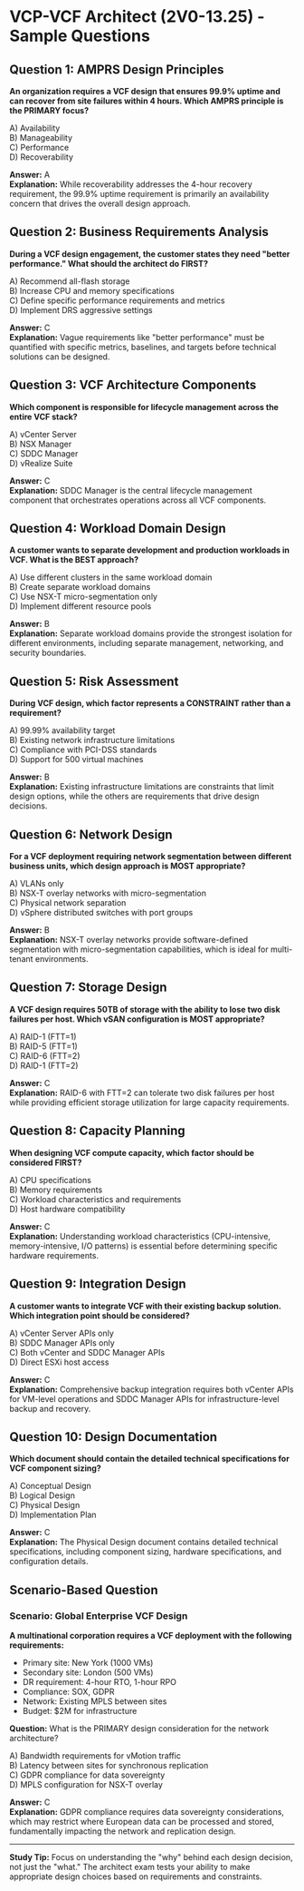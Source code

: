 # VCP-VCF Architect (2V0-13.25) - Sample Questions

## Question 1: AMPRS Design Principles
**An organization requires a VCF design that ensures 99.9% uptime and can recover from site failures within 4 hours. Which AMPRS principle is the PRIMARY focus?**

A) Availability  
B) Manageability  
C) Performance  
D) Recoverability  

**Answer:** A  
**Explanation:** While recoverability addresses the 4-hour recovery requirement, the 99.9% uptime requirement is primarily an availability concern that drives the overall design approach.

## Question 2: Business Requirements Analysis
**During a VCF design engagement, the customer states they need "better performance." What should the architect do FIRST?**

A) Recommend all-flash storage  
B) Increase CPU and memory specifications  
C) Define specific performance requirements and metrics  
D) Implement DRS aggressive settings  

**Answer:** C  
**Explanation:** Vague requirements like "better performance" must be quantified with specific metrics, baselines, and targets before technical solutions can be designed.

## Question 3: VCF Architecture Components
**Which component is responsible for lifecycle management across the entire VCF stack?**

A) vCenter Server  
B) NSX Manager  
C) SDDC Manager  
D) vRealize Suite  

**Answer:** C  
**Explanation:** SDDC Manager is the central lifecycle management component that orchestrates operations across all VCF components.

## Question 4: Workload Domain Design
**A customer wants to separate development and production workloads in VCF. What is the BEST approach?**

A) Use different clusters in the same workload domain  
B) Create separate workload domains  
C) Use NSX-T micro-segmentation only  
D) Implement different resource pools  

**Answer:** B  
**Explanation:** Separate workload domains provide the strongest isolation for different environments, including separate management, networking, and security boundaries.

## Question 5: Risk Assessment
**During VCF design, which factor represents a CONSTRAINT rather than a requirement?**

A) 99.99% availability target  
B) Existing network infrastructure limitations  
C) Compliance with PCI-DSS standards  
D) Support for 500 virtual machines  

**Answer:** B  
**Explanation:** Existing infrastructure limitations are constraints that limit design options, while the others are requirements that drive design decisions.

## Question 6: Network Design
**For a VCF deployment requiring network segmentation between different business units, which design approach is MOST appropriate?**

A) VLANs only  
B) NSX-T overlay networks with micro-segmentation  
C) Physical network separation  
D) vSphere distributed switches with port groups  

**Answer:** B  
**Explanation:** NSX-T overlay networks provide software-defined segmentation with micro-segmentation capabilities, which is ideal for multi-tenant environments.

## Question 7: Storage Design
**A VCF design requires 50TB of storage with the ability to lose two disk failures per host. Which vSAN configuration is MOST appropriate?**

A) RAID-1 (FTT=1)  
B) RAID-5 (FTT=1)  
C) RAID-6 (FTT=2)  
D) RAID-1 (FTT=2)  

**Answer:** C  
**Explanation:** RAID-6 with FTT=2 can tolerate two disk failures per host while providing efficient storage utilization for large capacity requirements.

## Question 8: Capacity Planning
**When designing VCF compute capacity, which factor should be considered FIRST?**

A) CPU specifications  
B) Memory requirements  
C) Workload characteristics and requirements  
D) Host hardware compatibility  

**Answer:** C  
**Explanation:** Understanding workload characteristics (CPU-intensive, memory-intensive, I/O patterns) is essential before determining specific hardware requirements.

## Question 9: Integration Design
**A customer wants to integrate VCF with their existing backup solution. Which integration point should be considered?**

A) vCenter Server APIs only  
B) SDDC Manager APIs only  
C) Both vCenter and SDDC Manager APIs  
D) Direct ESXi host access  

**Answer:** C  
**Explanation:** Comprehensive backup integration requires both vCenter APIs for VM-level operations and SDDC Manager APIs for infrastructure-level backup and recovery.

## Question 10: Design Documentation
**Which document should contain the detailed technical specifications for VCF component sizing?**

A) Conceptual Design  
B) Logical Design  
C) Physical Design  
D) Implementation Plan  

**Answer:** C  
**Explanation:** The Physical Design document contains detailed technical specifications, including component sizing, hardware specifications, and configuration details.

## Scenario-Based Question

### Scenario: Global Enterprise VCF Design
**A multinational corporation requires a VCF deployment with the following requirements:**
- Primary site: New York (1000 VMs)
- Secondary site: London (500 VMs)  
- DR requirement: 4-hour RTO, 1-hour RPO
- Compliance: SOX, GDPR
- Network: Existing MPLS between sites
- Budget: $2M for infrastructure

**Question:** What is the PRIMARY design consideration for the network architecture?

A) Bandwidth requirements for vMotion traffic  
B) Latency between sites for synchronous replication  
C) GDPR compliance for data sovereignty  
D) MPLS configuration for NSX-T overlay  

**Answer:** C  
**Explanation:** GDPR compliance requires data sovereignty considerations, which may restrict where European data can be processed and stored, fundamentally impacting the network and replication design.

---

**Study Tip:** Focus on understanding the "why" behind each design decision, not just the "what." The architect exam tests your ability to make appropriate design choices based on requirements and constraints.